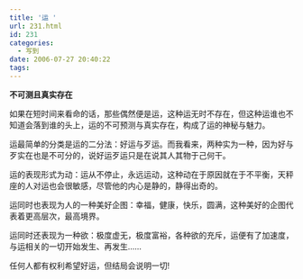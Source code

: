 ```yaml
---
title: '运 '
url: 231.html
id: 231
categories:
  - 写到
date: 2006-07-27 20:40:22
tags:
---
```


**不可测且真实存在**

  
  
如果在短时间来看命的话，那些偶然便是运，这种运无时不存在，但这种运谁也不知道会落到谁的头上，运的不可预测与真实存在，构成了运的神秘与魅力。  
  
运最简单的分类是运的二分法：好运与歹运。而我看来，两种实为一种，因为好与歹实在也是不可分的，说好运歹运只是在说其人其物于己何干。  
  
运的表现形式为动：运从不停止，永远运动，这种动在于原因就在于不平衡，天秤座的人对运也会很敏感，尽管他的内心是静的，静得出奇的。  
  
运同时也表现为人的一种美好企图：幸福，健康，快乐，圆满，这种美好的企图代表着更高层次，最高境界。  
  
运同时还表现为一种欲：极度虚无，极度富裕，各种欲的充斥，运便有了加速度，与运相关的一切开始发生、再发生……  
  
任何人都有权利希望好运，但结局会说明一切!